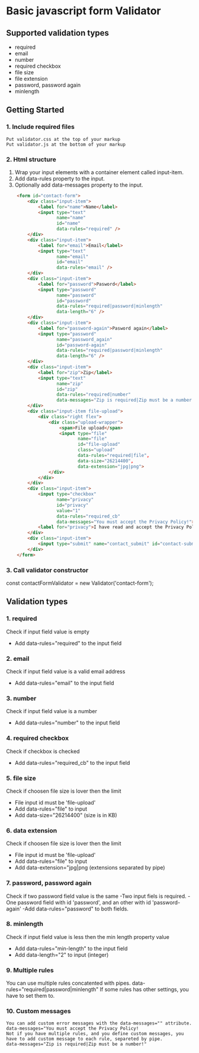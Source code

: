 # Basic javascript form Validator

## Supported validation types
- required
- email
- number
- required checkbox
- file size
- file extension
- password, password again
- minlength

## Getting Started

### 1. Include required files
```
Put validator.css at the top of your markup
Put validator.js at the bottom of your markup
```

### 2. Html structure
1. Wrap your input elements with a container element called input-item.
2. Add data-rules property to the input.
3. Optionally add data-messages property to the input.

```html
    <form id="contact-form">
        <div class="input-item">
            <label for="name">Name</label>
            <input type="text" 
                   name="name" 
                   id="name" 
                   data-rules="required" />
        </div>
        <div class="input-item">
            <label for="email">Email</label>
            <input type="text" 
                   name="email" 
                   id="email" 
                   data-rules="email" />
        </div>
        <div class="input-item">
            <label for="password">Pasword</label>
            <input type="password" 
                   name="password" 
                   id="password" 
                   data-rules="required|password|minlength"
                   data-length="6" />
        </div>
        <div class="input-item">
            <label for="password-again">Pasword again</label>
            <input type="password" 
                   name="password_again" 
                   id="password-again" 
                   data-rules="required|password|minlength"
                   data-length="6" />
        </div>
        <div class="input-item">
            <label for="zip">Zip</label>
            <input type="text" 
                   name="zip" 
                   id="zip" 
                   data-rules="required|number"
                   data-messages="Zip is required|Zip must be a number!" />
        </div>
        <div class="input-item file-upload">
            <div class="right flex">
                <div class="upload-wrapper">
                    <span>File upload</span>
                    <input type="file" 
                           name="file" 
                           id="file-upload" 
                           class="upload" 
                           data-rules="required|file",
                           data-size="26214400",
                           data-extension="jpg|png">
                </div>
            </div>
        </div>
        <div class="input-item">
            <input type="checkbox" 
                   name="privacy" 
                   id="privacy" 
                   value="1" 
                   data-rules="required_cb" 
                   data-messages="You must accept the Privacy Policy!">
            <label for="privacy">I have read and accept the Privacy Policy</label>
        </div>
        <div class="input-item">
            <input type="submit" name="contact_submit" id="contact-submit" value="Send" />
        </div>
    </form>

```

### 3. Call validator constructor
const contactFormValidator = new Validator('contact-form');

## Validation types
### 1. required
Check if input field value is empty
- Add data-rules="required" to the input field

### 2. email
Check if input field value is a valid email address
- Add data-rules="email" to the input field

### 3. number
Check if input field value is a number
- Add data-rules="number" to the input field

### 4. required checkbox
Check if checkbox is checked
- Add data-rules="required_cb" to the input field

### 5. file size
Check if choosen file size is lover then the limit
- File input id must be 'file-upload'
- Add data-rules="file" to input
- Add data-size="26214400" (size is in KB)

### 6. data extension
Check if choosen file size is lover then the limit
- File input id must be 'file-upload'
- Add data-rules="file" to input
- Add data-extension="jpg|png (extensions separated by pipe)

### 7. password, password again
Check if two password field value is the same
-Two input fiels is required.
-One password field with id 'password', and an other with id 'password-again'
-Add data-rules="password" to both fields.

### 8. minlength
Check if input field value is less then the min length property value
- Add data-rules="min-length" to the input field
- Add data-length="2" to input (integer)

### 9. Multiple rules
You can use multiple rules concatented with pipes.
data-rules="required|password|minlength"
If some rules has other settings, you have to set them to.

### 10. Custom messages
```
You can add custom error messages with the data-messages="" attribute.
data-messages="You must accept the Privacy Policy!
Not if you have multiple rules, and you define custom messages, you have to add custom message to each rule, separeted by pipe.
data-messages="Zip is required|Zip must be a number!"
```